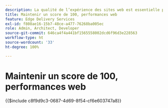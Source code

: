 ```yaml
---
description: La qualité de l’expérience des sites web est essentielle pour atteindre les objectifs commerciaux de votre site web et la satisfaction de vos visiteurs et visiteuses.
title: Maintenir un score de 100, performances web
feature: Edge Delivery Services
exl-id: f808ae16-15b7-48ce-a477-76268ba005ec
role: Admin, Architect, Developer
source-git-commit: 646ca4f4a441bf1565558002dcd6f96d3e228563
workflow-type: ht
source-wordcount: '33'
ht-degree: 100%

---
```


# Maintenir un score de 100, performances web

{{$include c8f9d9c3-0687-4d69-8f54-cf6e603747a8}}
